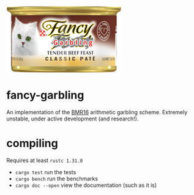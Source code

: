 ![fancy garbling logo](logo.png)

# fancy-garbling
An implementation of the [BMR16](https://eprint.iacr.org/2016/969) arithmetic garbling scheme. Extremely unstable, under active development (and research!).

# compiling
Requires at least `rustc 1.31.0` 

* `cargo test` run the tests
* `cargo bench` run the benchmarks
* `cargo doc --open` view the documentation (such as it is)
